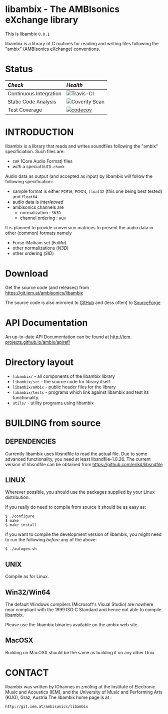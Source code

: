 libambix - The AMBIsonics eXchange library
==========================================

This is libambix `0.0.1`

libambix is a library of C routines for reading and writing
files following the "ambix" (AMBIsonics eXchange) conventions.

# Status

| *Check*                | *Health*                                                            |
| :--------------------- | :------------------------------------------------------------------ |
| Continuous Integration | ![Travis-CI](https://api.travis-ci.org/umlaeute/pd-iemnet.svg)      |
| Static Code Analysis   | ![Coverity Scan](https://scan.coverity.com/projects/1736/badge.svg) |
| Test Coverage          | [![codecov](https://codecov.io/gh/iem-projects/ambix/branch/master/graph/badge.svg)](https://codecov.io/gh/iem-projects/ambix) |


# INTRODUCTION
libambix is a library that reads and writes soundfiles following the "ambix"
specificiation.
Such files are:
- `CAF` (Core Audio Format) files
- *with* a special `UUID-chunk`

Audio data as output (and accepted as input) by libambix will follow the following specification:
- sample format is either `PCM16`, `PCM24`, `float32` (this one being best
  tested) and `float64`
- audio data is *interleaved*
- ambisonics channels are
	- normalization		: `SN3D`
	- channel ordering	: `ACN`

It is planned to provide conversion matrices to present the audio data in other
(common) formats namely
- Furse-Malham set (*FuMa*)
- other normalizations (*N3D*)
- other ordering (*SID*)

# Download

Get the source code (and releases) from
  https://git.iem.at/ambisonics/libambix

The source code is also mirrored to
 [GitHub](https://github.com/iem-projects/ambix/)
and (less often) to
 [SourceForge](https://sourceforge.net/p/iem/ambix/)

# API Documentation

An up-to-date API Documentation can be found at
  http://iem-projects.github.io/ambix/apiref/

# Directory layout
- `libambix/` - all components of the libambix library
- `libambix/src` - the source code for library itself.
- `libambix/ambix` - public header files for the library
- `libambix/tests` - programs which link against libambix and test its functionality.
- `utils/` - utility programs using libambix

# BUILDING from source

## DEPENDENCIES
Currently libambix uses libsndfile to read the actual file.
Due to some advanced functionality, you need at least libsndfile-1.0.26.
The current version of libsndfile can be obtained from
  https://github.com/erikd/libsndfile


## LINUX
Wherever possible, you should use the packages supplied by your Linux
distribution.

If you really do need to compile from source it should be as easy as:

    $ ./configure
    $ make
    $ make install

if you want to compile the development version of libambix, you might need
to run the following *before* any of the above:

    $ ./autogen.sh

## UNIX
Compile as for Linux.


## Win32/Win64
The default Windows compilers (Microsoft's Visual Studio) are nowhere near
compliant with the 1999 ISO C Standard and hence not able to compile libambix.

Please use the libambix binaries available on the ambix web site.


## MacOSX
Building on MacOSX should be the same as building it on any other Unix.


# CONTACT

libambix was written by IOhannes m zmölnig at the Institute of Electronic Music
and Acoustics (IEM), and the University of Music and Performing Arts (KUG), Graz,
Austria
The libambix home page is at :

	http://git.iem.at/ambisonics/libambix

